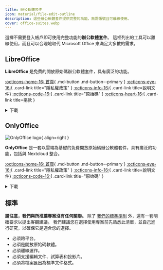 ```yaml
---
title: 辦公軟體套件
icon: material/file-edit-outline
description: 這些辦公軟體套件提供完整的功能，無需帳號且可離線使用。
cover: office-suites.webp
---
```


選擇不需要登入帳戶即可使用完整功能的**辦公軟體套件**。 這裡列出的工具可以離線使用，而且可以合理地取代 Microsoft Office 來滿足大多數的需求。

## LibreOffice

<div class="admonition recommendation" markdown>



**LibreOffice** 是免費的開放原始碼辦公軟體套件，具有廣泛的功能。

[:octicons-home-16: 首頁](https://libreoffice.org){ .md-button .md-button--primary }
[:octicons-eye-16:](https://libreoffice.org/about-us/privacy/privacy-policy-en){ .card-link title="隱私權政策" }
[:octicons-info-16:](https://documentation.libreoffice.org/en/english-documentation){ .card-link title=說明文件}
[:octicons-code-16:](https://libreoffice.org/about-us/source-code){ .card-link title="原始碼" }
[:octicons-heart-16:](https://libreoffice.org/donate){ .card-link title=捐款 }

<details class="downloads" markdown>
<summary>下載</summary>

- [:simple-googleplay: Google Play](https://libreoffice.org/download/android-and-ios)
- [:simple-appstore: App Store](https://libreoffice.org/download/android-and-ios)
- [:fontawesome-brands-windows: Windows](https://libreoffice.org/download/download)
- [:simple-apple: macOS](https://libreoffice.org/download/download)
- [:simple-linux: Linux](https://libreoffice.org/download/download)
- [:simple-flathub: Flathub](https://flathub.org/apps/details/org.libreoffice.LibreOffice)

</details>

</div>

## OnlyOffice

<div class="admonition recommendation" markdown>

![OnlyOffice logo](assets/img/office-suites/onlyoffice.svg){ align=right }

**OnlyOffice** 是一套以雲端為基礎的免費開放原始碼辦公軟體套件，具有廣泛的功能，包括與 Nextcloud 整合。

[:octicons-home-16: 首頁](https://onlyoffice.com){ .md-button .md-button--primary }
[:octicons-eye-16:](https://help.onlyoffice.com/products/files/doceditor.aspx?fileid=5048502\&doc=SXhWMEVzSEYxNlVVaXJJeUVtS0kyYk14YWdXTEFUQmRWL250NllHNUFGbz0_IjUwNDg1MDIi0){ .card-link title="隱私權政策" }
[:octicons-info-16:](https://helpcenter.onlyoffice.com/userguides.aspx){ .card-link title=說明文件}
[:octicons-code-16:](https://github.com/ONLYOFFICE){ .card-link title="原始碼" }

<details class="downloads" markdown>
<summary>下載</summary>

- [:simple-googleplay: Google Play](https://play.google.com/store/apps/details?id=com.onlyoffice.documents)
- [:simple-appstore: App Store](https://apps.apple.com/app/id944896972)
- [:fontawesome-brands-windows: Windows](https://onlyoffice.com/download-desktop.aspx)
- [:simple-apple: macOS](https://onlyoffice.com/download-desktop.aspx)
- [:simple-linux: Linux](https://onlyoffice.com/download-desktop.aspx)
- [:simple-flathub: Flathub](https://flathub.org/apps/details/org.onlyoffice.desktopeditors)

</details>

</div>

## 標準

**請注意，我們與所推薦專案沒有任何關聯。** 除了 [我們的標準準則](about/criteria.md) 外，還有一套明確要求以提出客觀建議。 我們建議您在選擇使用專案前先熟悉此清單，並自己進行研究，以確保它是適合您的選擇。

- 必須跨平台。
- 必須是開放原始碼軟體。
- 必須離線運作。
- 必須支援編輯文件、試算表和投影片。
- 必須將檔案匯出為標準文件格式。
